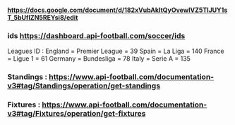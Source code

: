 #### https://docs.google.com/document/d/182xVubAkItQyOvewlVZ5TIJUY1sT_5bUfIZN5REYsi8/edit


### ids https://dashboard.api-football.com/soccer/ids
Leagues ID :
England = Premier League = 39
Spain = La Liga = 140
France = Ligue 1 = 61
Germany = Bundesliga = 78
Italy = Serie A = 135

### Standings : https://www.api-football.com/documentation-v3#tag/Standings/operation/get-standings




### Fixtures : https://www.api-football.com/documentation-v3#tag/Fixtures/operation/get-fixtures

